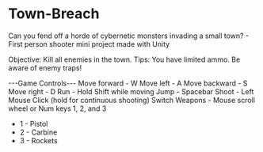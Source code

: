 # Town-Breach
Can you fend off a horde of cybernetic monsters invading a small town? - First person shooter mini project made with Unity

Objective: Kill all enemies in the town.
Tips: You have limited ammo. Be aware of enemy traps!

---Game Controls---
Move forward - W
Move left - A
Move backward - S
Move right - D
Run - Hold Shift while moving
Jump - Spacebar
Shoot - Left Mouse Click (hold for continuous shooting)
Switch Weapons - Mouse scroll wheel or Num keys 1, 2, and 3
  - 1 - Pistol
  - 2 - Carbine
  - 3 - Rockets
